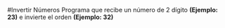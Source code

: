 #Invertir Números
Programa que recibe un número de 2 dígito **(Ejemplo: 23)**
e invierte el orden **(Ejemplo: 32)**
